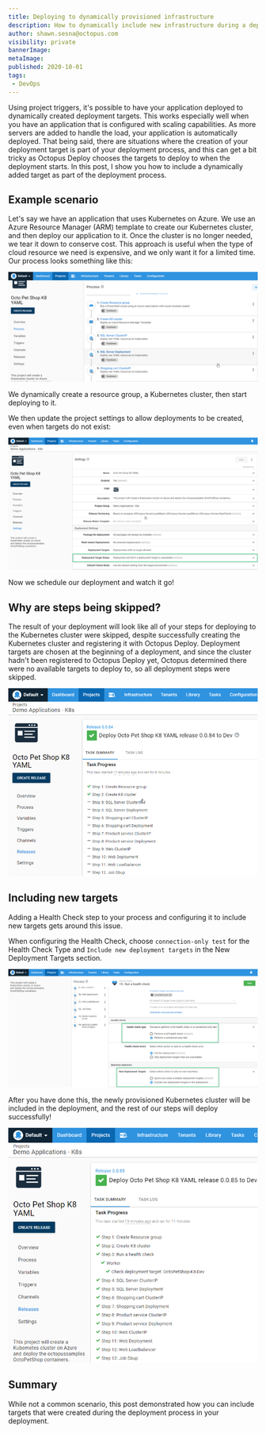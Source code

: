 ```yaml
---
title: Deploying to dynamically provisioned infrastructure
description: How to dynamically include new infrastructure during a deployment
author: shawn.sesna@octopus.com
visibility: private
bannerImage:
metaImage:
published: 2020-10-01
tags:
 - DevOps 
---
```


Using project triggers, it's possible to have your application deployed to dynamically created deployment targets.  This works especially well when you have an application that is configured with scaling capabilities.  As more servers are added to handle the load, your application is automatically deployed.  That being said, there are situations where the creation of your deployment target is part of your deployment process, and this can get a bit tricky as Octopus Deploy chooses the targets to deploy to when the deployment starts.  In this post, I show you how to include a dynamically added target as part of the deployment process.

## Example scenario

Let's say we have an application that uses Kubernetes on Azure. We use an Azure Resource Manager (ARM) template to create our Kubernetes cluster, and then deploy our application to it.  Once the cluster is no longer needed, we tear it down to conserve cost.  This approach is useful when the type of cloud resource we need is expensive, and we only want it for a limited time. Our process looks something like this:

![](k8-deploy-process1.png)

We dynamically create a resource group, a Kubernetes cluster, then start deploying to it.

We then update the project settings to allow deployments to be created, even when targets do not exist:

![](project-target-settings.png)

Now we schedule our deployment and watch it go!

## Why are steps being skipped?

The result of your deployment will look like all of your steps for deploying to the Kubernetes cluster were skipped, despite successfully creating the Kubernetes cluster and registering it with Octopus Deploy. Deployment targets are chosen at the beginning of a deployment, and since the cluster hadn't been registered to Octopus Deploy yet, Octopus determined there were no available targets to deploy to, so all deployment steps were skipped.

![](steps-skipped.png)

## Including new targets

Adding a Health Check step to your process and configuring it to include new targets gets around this issue.

When configuring the Health Check, choose `connection-only test` for the Health Check Type and `Include new deployment targets` in the New Deployment Targets section.

![](configure-health-check.png)

After you have done this, the newly provisioned Kubernetes cluster will be included in the deployment, and the rest of our steps will deploy successfully!

![](successful-deployment.png)

## Summary

While not a common scenario, this post demonstrated how you can include targets that were created during the deployment process in your deployment.

